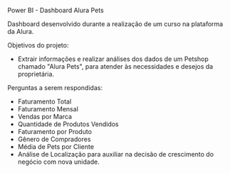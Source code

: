 Power BI - Dashboard Alura Pets

Dashboard desenvolvido durante a realização de um curso na plataforma da Alura.

Objetivos do projeto:
- Extrair informações e realizar análises dos dados de um Petshop chamado "Alura Pets", para atender às necessidades e desejos da proprietária.

Perguntas a serem respondidas:
- Faturamento Total
- Faturamento Mensal
- Vendas por Marca
- Quantidade de Produtos Vendidos
- Faturamento por Produto
- Gênero de Compradores
- Média de Pets por Cliente
- Análise de Localização para auxiliar na decisão de crescimento do negócio com nova unidade.
